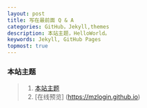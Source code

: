 ```yaml
---
layout: post
title: 写在最前面 Q & A
categories: GitHub，Jekyll,themes
description: 本站主题，HelloWorld。
keywords: Jekyll, GitHub Pages
topmost: true
---
```

 
 ### 本站主题
> 1. [本站主题](https://github.com/mzlogin/mzlogin.github.io)
> 2. [在线预览] (https://mzlogin.github.io)
